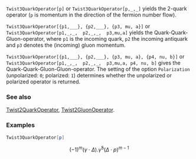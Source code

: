 `Twist3QuarkOperator[p]` or `Twist3QuarkOperator[p,_,_]`  yields the  2-quark operator (`p` is momentum in the direction of the fermion number flow).

`Twist3QuarkOperator[{p1,___}, {p2,___}, {p3, mu, a}]` or `Twist3QuarkOperator[p1,_,_,  p2,_,_,  p3,mu,a]` yields the Quark-Quark-Gluon-operator, where `p1` is the incoming quark, `p2` the incoming antiquark and `p3` denotes the (incoming) gluon momentum.

`Twist3QuarkOperator[{p1,___}, {p2,___}, {p3, mu, a}, {p4, nu, b}]` or `Twist3QuarkOperator[p1,_,_,  p2,_,_,  p3,mu,a, p4, nu, b]`  gives the Quark-Quark-Gluon-Gluon-operator. The setting of the option `Polarization` (unpolarized: `0`; polarized: `1`) determines whether the unpolarized or polarized operator is returned.

### See also

[Twist2QuarkOperator](Twist2QuarkOperator), [Twist2GluonOperator](Twist2GluonOperator).

### Examples

```mathematica
Twist3QuarkOperator[p]
```

$$(-1)^m (\gamma \cdot \Delta ).\bar{\gamma }^5 (\Delta \cdot p)^{m-1}$$